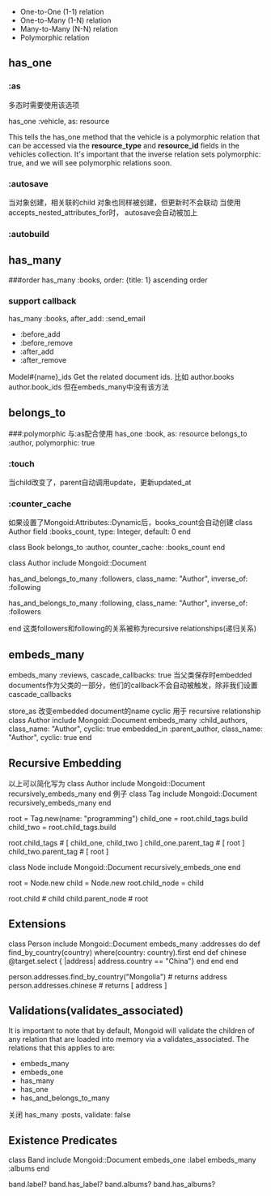 * One-to-One (1-1) relation
* One-to-Many (1-N) relation
* Many-to-Many (N-N) relation
* Polymorphic relation

## has_one

### :as
多态时需要使用该选项

has_one :vehicle, as: resource

This tells the has_one method that the vehicle is a polymorphic relation that can be accessed via the **resource_type** and **resource_id** fields in the vehicles collection. It's important that the inverse relation sets polymorphic: true, and we will see polymorphic relations soon.

### :autosave
当对象创建，相关联的child 对象也同样被创建，但更新时不会联动
当使用accepts_nested_attributes_for时， autosave会自动被加上

### :autobuild


## has_many
###order
has_many :books, order: {title: 1}
ascending order

### support callback
has_many :books, after_add: :send_email

* :before_add
* :before_remove
* :after_add
* :after_remove

Model#{name}_ids
Get the related document ids.
比如
author.books
author.book_ids
但在embeds_many中没有该方法


## belongs_to
###:polymorphic 与:as配合使用
has_one :book, as: resource
belongs_to :author, polymorphic: true

### :touch
当child改变了，parent自动调用update，更新updated_at

### :counter_cache
如果设置了Mongoid:Attributes::Dynamic后，books_count会自动创建
class Author
  field :books_count, type: Integer, default: 0
end

class Book
  belongs_to :author, counter_cache: :books_count
end

class Author
  include Mongoid::Document

  has_and_belongs_to_many :followers, 
                          class_name: "Author",
                          inverse_of: :following

  has_and_belongs_to_many :following, 
           class_name: "Author",
           inverse_of: :followers

end
这类followers和following的关系被称为recursive relationships(递归关系)


## embeds_many
embeds_many :reviews, cascade_callbacks: true
当父类保存时embedded documents作为父类的一部分，他们的callback不会自动被触发，除非我们设置cascade_callbacks

store_as 改变embedded document的name
cyclic 用于 recursive relationship
class Author
  include Mongoid::Document
  embeds_many :child_authors, class_name: "Author", cyclic: true
  embedded_in :parent_author, class_name: "Author", cyclic: true
end

## Recursive Embedding
以上可以简化写为 
class Author
  include Mongoid::Document
  recursively_embeds_many
end
例子
class Tag
  include Mongoid::Document
  recursively_embeds_many
end

root = Tag.new(name: "programming")
child_one = root.child_tags.build
child_two = root.child_tags.build

root.child_tags # [ child_one, child_two ]
child_one.parent_tag # [ root ]
child_two.parent_tag # [ root ]

class Node
  include Mongoid::Document
  recursively_embeds_one
end

root = Node.new
child = Node.new
root.child_node = child

root.child # child
child.parent_node # root


## Extensions
class Person
  include Mongoid::Document
  embeds_many :addresses do
    def find_by_country(country)
      where(country: country).first
    end
    def chinese
      @target.select { |address| address.country == "China"}
    end
  end
end

person.addresses.find_by_country("Mongolia") # returns address
person.addresses.chinese # returns [ address ]


## Validations(validates_associated)
It is important to note that by default, Mongoid will validate the children of any relation that are loaded into memory via a validates_associated. The relations that this applies to are:

* embeds_many
* embeds_one
* has_many
* has_one
* has_and_belongs_to_many

关闭
has_many :posts, validate: false

## Existence Predicates
class Band
  include Mongoid::Document
  embeds_one :label
  embeds_many :albums
end

band.label?
band.has_label?
band.albums?
band.has_albums?
